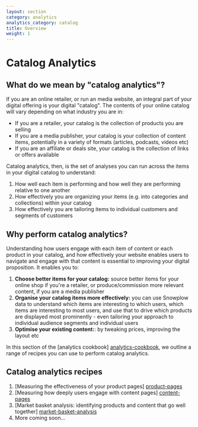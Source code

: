 ```yaml
---
layout: section
category: analytics
analytics_category: catalog
title: Overview
weight: 1
---
```


# Catalog Analytics

## What do we mean by "catalog analytics"?

If you are an online retailer, or run an media website, an integral part of your digital offering is your digital "catalog". The contents of your online catalog will vary depending on what industry you are in:

* If you are a retailer, your catalog is the collection of products you are selling
* If you are a media publisher, your catalog is your collection of content items, potentially in a variety of formats (articles, podcasts, videos etc)
* If you are an affiliate or deals site, your catalog is the collection of links or offers available

Catalog analytics, then, is the set of analyses you can run across the items in your digital catalog to understand:

1. How well each item is performing and how well they are performing relative to one another
2. How effectively you are organizing your items (e.g. into categories and collections) within your catalog
3. How effectively you are tailoring items to individual customers and segments of customers

## Why perform catalog analytics?

Understanding how users engage with each item of content or each product in your catalog, and how effectively your website enables users to navigate and engage with that content is essential to improving your digital proposition. It enables you to:

1. **Choose better items for your catalog:** source better items for your online shop if you're a retailer, or produce/commission more relevant content, if you are a media publisher
2. **Organise your catalog items more effectively:** you can use Snowplow data to understand which items are interesting to which users, which items are interesting to most users, and use that to drive which products are displayed most prominently - even tailoring your approach to individual audience segments and individual users
3. **Optimise your existing content:**: by tweaking prices, improving the layout etc

In this section of the [analytics cookbook] [analytics-cookbook], we outline a range of recipes you can use to perform catalog analytics.

## Catalog analytics recipes

1. [Measuring the effectiveness of your product pages] [product-pages]
2. [Measuring how deeply users engage with content pages] [content-pages]
3. [Market basket analysis: identifying products and content that go well together] [market-basket-analysis]
4. More coming soon...

[analytics-cookbook]: /analytics/index.html
[product-pages]: /analytics/catalog-analytics/measuring-and-comparing-product-page-performance.html
[content-pages]: /analytics/catalog-analytics/measuring-and-comparing-content-page-performance.html
[market-basket-analysis]: /analytics/catalog-analytics/market-basket-analysis-identifying-products-that-sell-well-together.html